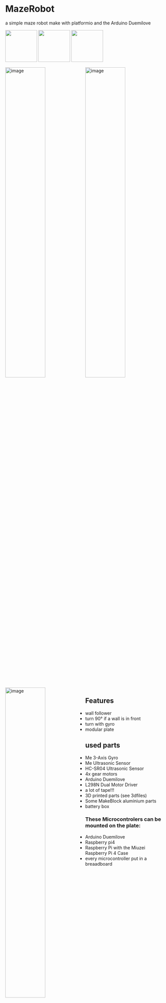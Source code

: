 # MazeRobot
a simple maze robot make with platformio and the Arduino Duemilove



<p float="left">
  <img src="https://github.com/Ztirom45/MazeRobot/blob/main/img/top.png" width="100" />
  <img src="https://github.com/Ztirom45/MazeRobot/blob/main/img/front.png" width="100" /> 
  <img src="https://github.com/Ztirom45/MazeRobot/blob/main/img/site.png" width="100" />
</p>

<img src="https://github.com/Ztirom45/MazeRobot/blob/main/img/top.png" alt="image" width="50%" height="auto">
<img src="https://github.com/Ztirom45/MazeRobot/blob/main/img/front.png" alt="image" width="50%" height="auto" style="float:left">
<img src="https://github.com/Ztirom45/MazeRobot/blob/main/img/site.png" alt="image" width="50%" height="auto" style="float:left">


## Features

- wall follower
- turn 90° if a wall is in front
- turn with gyro
- modular plate

## used parts
- Me 3-Axis Gyro
- Me Ultrasonic Sensor
- HC-SR04 Ultrasonic Sensor
- 4x gear motors 
- Arduino Duemilove
- L298N Dual Motor Driver
- a lot of tape!!!
- 3D printed parts (see 3dfiles)
- Some MakeBlock aluminium parts
- battery box

### These Microcontrolers can be mounted on the plate:
- Arduino Duemilove
- Raspberry pi4
- Raspberry Pi with the Miuzei Raspberry Pi 4 Case
- every microcontroller put in a breaadboard

